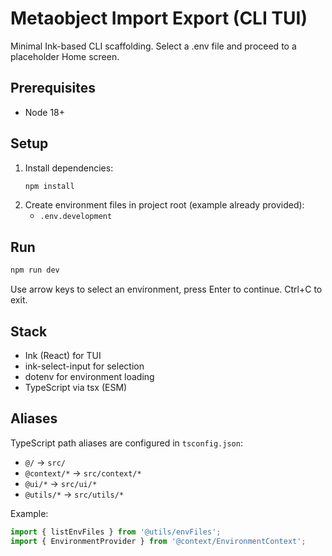 # Metaobject Import Export (CLI TUI)

Minimal Ink-based CLI scaffolding. Select a .env file and proceed to a placeholder Home screen.

## Prerequisites
- Node 18+

## Setup
1. Install dependencies:
   ```bash
   npm install
   ```
2. Create environment files in project root (example already provided):
   - `.env.development`

## Run
```bash
npm run dev
```

Use arrow keys to select an environment, press Enter to continue. Ctrl+C to exit.

## Stack
- Ink (React) for TUI
- ink-select-input for selection
- dotenv for environment loading
- TypeScript via tsx (ESM)

## Aliases
TypeScript path aliases are configured in `tsconfig.json`:
- `@/` → `src/`
- `@context/*` → `src/context/*`
- `@ui/*` → `src/ui/*`
- `@utils/*` → `src/utils/*`

Example:
```ts
import { listEnvFiles } from '@utils/envFiles';
import { EnvironmentProvider } from '@context/EnvironmentContext';
```
